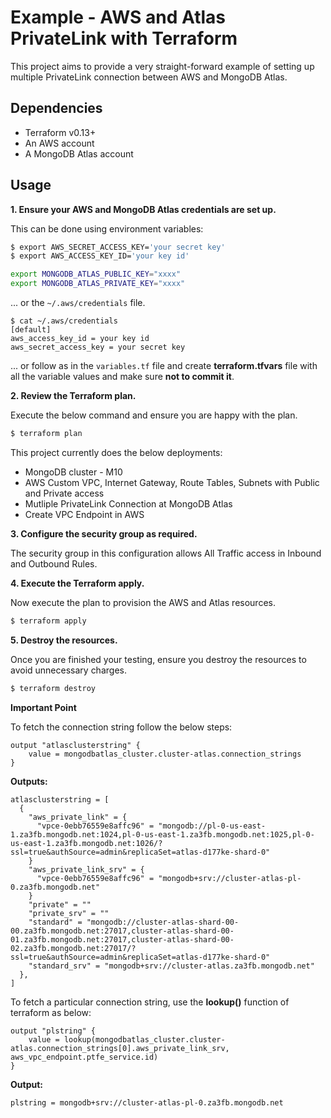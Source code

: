 # Example - AWS and Atlas PrivateLink with Terraform

This project aims to provide a very straight-forward example of setting up multiple PrivateLink connection between AWS and MongoDB Atlas.


## Dependencies

* Terraform v0.13+
* An AWS account
* A MongoDB Atlas account

## Usage

**1\. Ensure your AWS and MongoDB Atlas credentials are set up.**

This can be done using environment variables:

``` bash
$ export AWS_SECRET_ACCESS_KEY='your secret key'
$ export AWS_ACCESS_KEY_ID='your key id'
```

```bash
export MONGODB_ATLAS_PUBLIC_KEY="xxxx"
export MONGODB_ATLAS_PRIVATE_KEY="xxxx"
```

... or the `~/.aws/credentials` file.

```
$ cat ~/.aws/credentials
[default]
aws_access_key_id = your key id
aws_secret_access_key = your secret key

```
... or follow as in the `variables.tf` file and create **terraform.tfvars** file with all the variable values and make sure **not to commit it**.

**2\. Review the Terraform plan.**

Execute the below command and ensure you are happy with the plan.

``` bash
$ terraform plan
```
This project currently does the below deployments:

- MongoDB cluster - M10
- AWS Custom VPC, Internet Gateway, Route Tables, Subnets with Public and Private access
- Mutliple PrivateLink Connection at MongoDB Atlas
- Create VPC Endpoint in AWS

**3\. Configure the security group as required.**

The security group in this configuration allows All Traffic access in Inbound and Outbound Rules.

**4\. Execute the Terraform apply.**

Now execute the plan to provision the AWS and Atlas resources.

``` bash
$ terraform apply
```

**5\. Destroy the resources.**

Once you are finished your testing, ensure you destroy the resources to avoid unnecessary charges.

``` bash
$ terraform destroy
```

**Important Point**

To fetch the connection string follow the below steps:
```
output "atlasclusterstring" {
    value = mongodbatlas_cluster.cluster-atlas.connection_strings
}
```
**Outputs:**
```
atlasclusterstring = [
  {
    "aws_private_link" = {
      "vpce-0ebb76559e8affc96" = "mongodb://pl-0-us-east-1.za3fb.mongodb.net:1024,pl-0-us-east-1.za3fb.mongodb.net:1025,pl-0-us-east-1.za3fb.mongodb.net:1026/?ssl=true&authSource=admin&replicaSet=atlas-d177ke-shard-0"
    }
    "aws_private_link_srv" = {
      "vpce-0ebb76559e8affc96" = "mongodb+srv://cluster-atlas-pl-0.za3fb.mongodb.net"
    }
    "private" = ""
    "private_srv" = ""
    "standard" = "mongodb://cluster-atlas-shard-00-00.za3fb.mongodb.net:27017,cluster-atlas-shard-00-01.za3fb.mongodb.net:27017,cluster-atlas-shard-00-02.za3fb.mongodb.net:27017/?ssl=true&authSource=admin&replicaSet=atlas-d177ke-shard-0"
    "standard_srv" = "mongodb+srv://cluster-atlas.za3fb.mongodb.net"
  },
]
```

To fetch a particular connection string, use the **lookup()** function of terraform as below:

```
output "plstring" {
    value = lookup(mongodbatlas_cluster.cluster-atlas.connection_strings[0].aws_private_link_srv, aws_vpc_endpoint.ptfe_service.id)
}
```
**Output:**
```
plstring = mongodb+srv://cluster-atlas-pl-0.za3fb.mongodb.net
```
